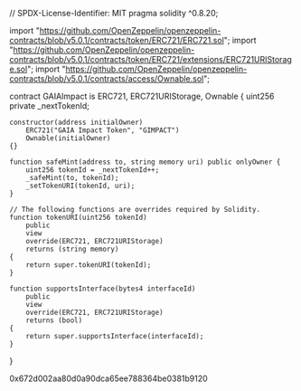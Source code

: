 // SPDX-License-Identifier: MIT
pragma solidity ^0.8.20;

import "https://github.com/OpenZeppelin/openzeppelin-contracts/blob/v5.0.1/contracts/token/ERC721/ERC721.sol";
import "https://github.com/OpenZeppelin/openzeppelin-contracts/blob/v5.0.1/contracts/token/ERC721/extensions/ERC721URIStorage.sol";
import "https://github.com/OpenZeppelin/openzeppelin-contracts/blob/v5.0.1/contracts/access/Ownable.sol";

contract GAIAImpact is ERC721, ERC721URIStorage, Ownable {
    uint256 private _nextTokenId;

    constructor(address initialOwner)
        ERC721("GAIA Impact Token", "GIMPACT")
        Ownable(initialOwner)
    {}

    function safeMint(address to, string memory uri) public onlyOwner {
        uint256 tokenId = _nextTokenId++;
        _safeMint(to, tokenId);
        _setTokenURI(tokenId, uri);
    }

    // The following functions are overrides required by Solidity.
    function tokenURI(uint256 tokenId)
        public
        view
        override(ERC721, ERC721URIStorage)
        returns (string memory)
    {
        return super.tokenURI(tokenId);
    }

    function supportsInterface(bytes4 interfaceId)
        public
        view
        override(ERC721, ERC721URIStorage)
        returns (bool)
    {
        return super.supportsInterface(interfaceId);
    }
}


0x672d002aa80d0a90dca65ee788364be0381b9120